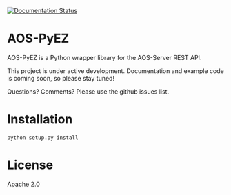 [![Documentation Status](https://readthedocs.org/projects/aos-pyez/badge/?version=latest)](http://aos-pyez.readthedocs.io/en/latest/?badge=latest)

# AOS-PyEZ

AOS-PyEZ is a Python wrapper library for the AOS-Server REST API.

This project is under active development. 
Documentation and example code is coming soon, so please stay tuned!

Questions? Comments? Please use the github issues list.

# Installation

    python setup.py install

# License
Apache 2.0
